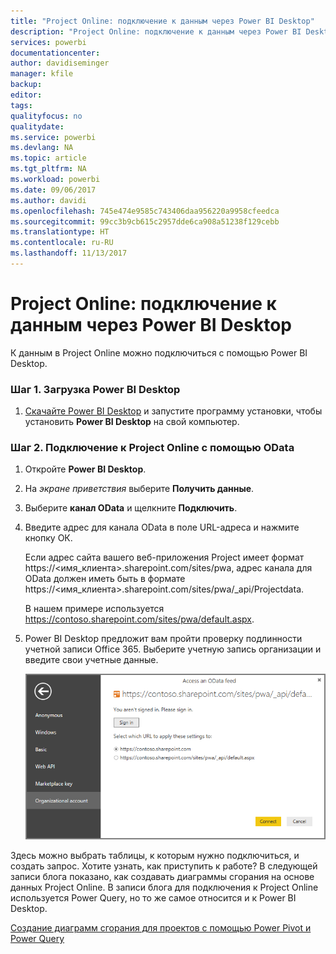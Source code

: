 ```yaml
---
title: "Project Online: подключение к данным через Power BI Desktop"
description: "Project Online: подключение к данным через Power BI Desktop"
services: powerbi
documentationcenter: 
author: davidiseminger
manager: kfile
backup: 
editor: 
tags: 
qualityfocus: no
qualitydate: 
ms.service: powerbi
ms.devlang: NA
ms.topic: article
ms.tgt_pltfrm: NA
ms.workload: powerbi
ms.date: 09/06/2017
ms.author: davidi
ms.openlocfilehash: 745e474e9585c743406daa956220a9958cfeedca
ms.sourcegitcommit: 99cc3b9cb615c2957dde6ca908a51238f129cebb
ms.translationtype: HT
ms.contentlocale: ru-RU
ms.lasthandoff: 11/13/2017
---
```

# <a name="project-online-connect-to-data-through-power-bi-desktop"></a>Project Online: подключение к данным через Power BI Desktop
К данным в Project Online можно подключиться с помощью Power BI Desktop.

### <a name="step-1-download-power-bi-desktop"></a>Шаг 1. Загрузка Power BI Desktop
1. [Скачайте Power BI Desktop](http://go.microsoft.com/fwlink/?LinkID=521662) и запустите программу установки, чтобы установить **Power BI Desktop** на свой компьютер.

### <a name="step-2-connect-to-project-online-with-odata"></a>Шаг 2. Подключение к Project Online с помощью OData
1. Откройте **Power BI Desktop**.
2. На *экране приветствия* выберите **Получить данные**.
3. Выберите **канал OData** и щелкните **Подключить**.
4. Введите адрес для канала OData в поле URL-адреса и нажмите кнопку ОК.
   
   Если адрес сайта вашего веб-приложения Project имеет формат https://\<имя_клиента\>.sharepoint.com/sites/pwa, адрес канала для OData должен иметь быть в формате https://\<имя_клиента\>.sharepoint.com/sites/pwa/\_api/Projectdata.
   
   В нашем примере используется https://contoso.sharepoint.com/sites/pwa/default.aspx.
5. Power BI Desktop предложит вам пройти проверку подлинности учетной записи Office 365. Выберите учетную запись организации и введите свои учетные данные.
   
   ![](media/desktop-project-online-connect-to-data/image.png)

Здесь можно выбрать таблицы, к которым нужно подключиться, и создать запрос.  Хотите узнать, как приступить к работе?  В следующей записи блога показано, как создавать диаграммы сгорания на основе данных Project Online.  В записи блога для подключения к Project Online используется Power Query, но то же самое относится и к Power BI Desktop.

[Создание диаграмм сгорания для проектов с помощью Power Pivot и Power Query](http://blogs.office.com/2014/03/24/creating-burndown-charts-for-project-using-power-pivot-and-power-query/)

